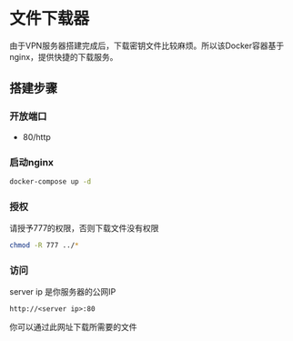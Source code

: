# 文件下载器

由于VPN服务器搭建完成后，下载密钥文件比较麻烦。所以该Docker容器基于nginx，提供快捷的下载服务。

## 搭建步骤

### 开放端口

- 80/http

### 启动nginx

```bash
docker-compose up -d
```

### 授权
请授予777的权限，否则下载文件没有权限
```bash
chmod -R 777 ../*
```

### 访问
server ip 是你服务器的公网IP
```text
http://<server ip>:80
```
你可以通过此网址下载所需要的文件